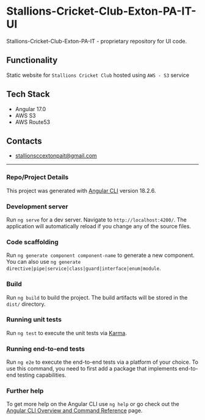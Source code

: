 # Stallions-Cricket-Club-Exton-PA-IT-UI
Stallions-Cricket-Club-Exton-PA-IT - proprietary repository for UI code.

## Functionality
Static website for `Stallions Cricket Club` hosted using `AWS - S3` service

## Tech Stack
- Angular 17.0
- AWS S3
- AWS Route53
  

## Contacts
- stallionsccextonpait@gmail.com

---

### Repo/Project Details
This project was generated with [Angular CLI](https://github.com/angular/angular-cli) version 18.2.6.

### Development server

Run `ng serve` for a dev server. Navigate to `http://localhost:4200/`. The application will automatically reload if you change any of the source files.

### Code scaffolding

Run `ng generate component component-name` to generate a new component. You can also use `ng generate directive|pipe|service|class|guard|interface|enum|module`.

### Build

Run `ng build` to build the project. The build artifacts will be stored in the `dist/` directory.

### Running unit tests

Run `ng test` to execute the unit tests via [Karma](https://karma-runner.github.io).

### Running end-to-end tests

Run `ng e2e` to execute the end-to-end tests via a platform of your choice. To use this command, you need to first add a package that implements end-to-end testing capabilities.

### Further help

To get more help on the Angular CLI use `ng help` or go check out the [Angular CLI Overview and Command Reference](https://angular.dev/tools/cli) page.
